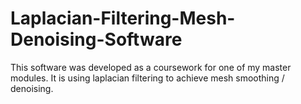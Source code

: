 # Laplacian-Filtering-Mesh-Denoising-Software
 This software was developed as a coursework for one of my master modules. It is using laplacian filtering to achieve mesh smoothing / denoising.
